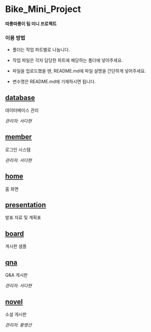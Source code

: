 # Bike_Mini_Project
**따릉따릉이 팀 미니 프로젝트**

### 이용 방법
- 폴더는 작업 파트별로 나눕니다.

- 작업 파일은 각자 담당한 파트에 해당하는 폴더에 넣어주세요.

- 파일을 업로드했을 땐, README.md에 파일 설명을 간단하게 넣어주세요.

- 변수명은 README.md에 기재하시면 됩니다.

## [database](database)
데이터베이스 관리

*관리자: 서다현*

## [member](member)
로그인 시스템

*관리자: 서다현*

## [home](home)
홈 화면

## [presentation](presentation)
발표 자료 및 계획표

## [board](board)
게시판 샘플

## [qna](qna)
Q&A 게시판

*관리자: 서다현*

## [novel](novel)
소설 게시판

*관리자: 황영선*
